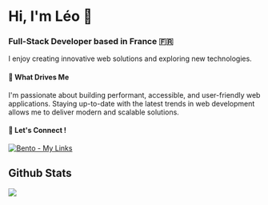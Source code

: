 <h1>Hi, I'm Léo 👋</h1>
<h3>Full-Stack Developer based in France 🇫🇷</h3>
<p>I enjoy creating innovative web solutions and exploring new technologies.</p>
<h4>🌟 What Drives Me</h4>
<p>
  I'm passionate about building performant, accessible, and user-friendly web applications. 
  Staying up-to-date with the latest trends in web development allows me to deliver modern and scalable solutions.
</p>
<h4>🚀 Let's Connect !</h4>
<p> 
  <a href="https://bento.me/Sozokujin" target="_blank"> 
    <img src="https://img.shields.io/badge/Bento-My%20Links-5C64F4?style=for-the-badge&logo=bento&logoColor=white" alt="Bento - My Links"> 
  </a> 
</p> 


<h2>Github Stats</h2> 

![](https://nirzak-streak-stats.vercel.app/?user=Sozokujin&theme=vue&hide_border=false)
